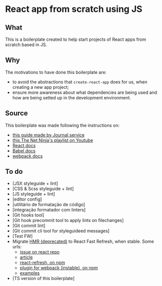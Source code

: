 # React app from scratch using JS

## What
This is a boilerplate created to help start projects of React apps from scratch based in JS.

## Why
The motivations to have done this boilerplate are:
- to avoid the abstractions that `create-react-app` does for us, when creating a new app project;
- ensure more awareness about what dependencies are being used and how are being setted up in the development environment.

## Source
This boilerplate was made following the instructions on:
- [this guide made by Journal service](https://blog.usejournal.com/creating-a-react-app-from-scratch-f3c693b84658)
- [this The Net Ninja's playlist on Youtube](https://www.youtube.com/playlist?list=PL4cUxeGkcC9i0_2FF-WhtRIfIJ1lXlTZR)
- [React docs](https://reactjs.org/docs/create-a-new-react-app.html#creating-a-toolchain-from-scratch)
- [Babel docs](https://babeljs.io/docs/en/)
- [webpack docs](https://webpack.js.org/concepts/)

## To do
- [JSX styleguide + lint]
- [CSS & Scss styleguide + lint]
- [JS styleguide + lint]
- [editor config]
- [utilitário de formatação de código]
- [integração formatador com linters]
- [Git hooks tool]
- [Git hook precommit tool to apply lints on filechanges]
- [Git commit lint]
- [Git commit cli tool for styleguideed messages]
- [Test FW]
- Migrate [HMR (deprecated)](https://github.com/gaearon/react-hot-loader) to React Fast Refresh, when stable. Some urls:
  - [issue on react repo](https://github.com/facebook/react/issues/16604#issuecomment-528663101)
  - [article](https://mariosfakiolas.com/blog/what-the-heck-is-react-fast-refresh/)
  - [react-refresh, on npm](https://www.npmjs.com/package/react-refresh)
  - [plugin for webpack (instable), on npm](https://www.npmjs.com/package/@pmmmwh/react-refresh-webpack-plugin)
  - [examples](https://github.com/pmmmwh/react-refresh-webpack-plugin/tree/main/examples/webpack-dev-server)
- [TS version of this boilerplate]